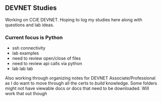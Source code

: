 ## DEVNET Studies

Working on CCIE DEVNET. Hoping to log my studies here along with questions and lab ideas.


### Current focus is Python 
- ssh connectivity
- lab examples
- need to review open/close of files
- need to review api calls via python
- lab lab lab


Also working through organizing notes for DEVNET Associate/Professional as I do want to move through all the certs to _build_ knowledge.
Some folders might not have viewable docs or docs that need to be downloaded. Will work that out though
